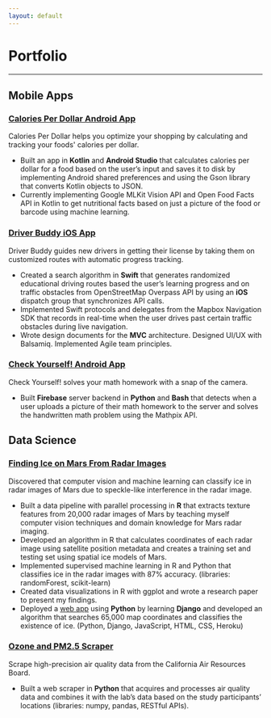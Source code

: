 ```yaml
---
layout: default
---
```


# Portfolio
* * *

## Mobile Apps
### [Calories Per Dollar Android App](https://github.com/nathanjchan/calories-per-dollar-app)
Calories Per Dollar helps you optimize your shopping by calculating and tracking your foods' calories per dollar.
* Built an app in **Kotlin** and **Android Studio** that calculates calories per dollar for a food based on the user’s input and saves it to disk by implementing Android shared preferences and using the Gson library that converts Kotlin objects to JSON.
* Currently implementing Google MLKit Vision API and Open Food Facts API in Kotlin to get nutritional facts based on just a picture of the food or barcode using machine learning.


### [Driver Buddy iOS App](https://github.com/nathanjchan)
Driver Buddy guides new drivers in getting their license by taking them on customized routes with automatic progress tracking.
* Created a search algorithm in **Swift** that generates randomized educational driving routes based the user’s learning progress and on traffic obstacles from OpenStreetMap Overpass API by using an **iOS** dispatch group that synchronizes API calls.
* Implemented Swift protocols and delegates from the Mapbox Navigation SDK that records in real-time when the user drives past certain traffic obstacles during live navigation.
* Wrote design documents for the **MVC** architecture. Designed UI/UX with Balsamiq. Implemented Agile team principles.

### [Check Yourself! Android App](https://github.com/nathanjchan/check-yourself)
Check Yourself! solves your math homework with a snap of the camera.
* Built **Firebase** server backend in **Python** and **Bash** that detects when a user uploads a picture of their math homework to the server and solves the handwritten math problem using the Mathpix API.

## Data Science
### [Finding Ice on Mars From Radar Images](https://github.com/nathanjchan/ice-on-mars)
Discovered that computer vision and machine learning can classify ice in radar images of Mars due to speckle-like interference in the radar image.
* Built a data pipeline with parallel processing in **R** that extracts texture features from 20,000 radar images of Mars by teaching myself computer vision techniques and domain knowledge for Mars radar imaging.
* Developed an algorithm in R that calculates coordinates of each radar image using satellite position metadata and creates a training set and testing set using spatial ice models of Mars.
* Implemented supervised machine learning in R and Python that classifies ice in the radar images with 87% accuracy. (libraries: randomForest, scikit-learn)
* Created data visualizations in R with ggplot and wrote a research paper to present my findings.
* Deployed a [web app](https://ice-on-mars.herokuapp.com/) using **Python** by learning **Django** and developed an algorithm that searches 65,000 map coordinates and classifies the existence of ice. (Python, Django, JavaScript, HTML, CSS, Heroku)

### [Ozone and PM2.5 Scraper](https://github.com/nathanjchan/ozone-pm25-scraper)
Scrape high-precision air quality data from the California Air Resources Board.
* Built a web scraper in **Python** that acquires and processes air quality data and combines it with the lab’s data based on the study participants’ locations (libraries: numpy, pandas, RESTful APIs).
